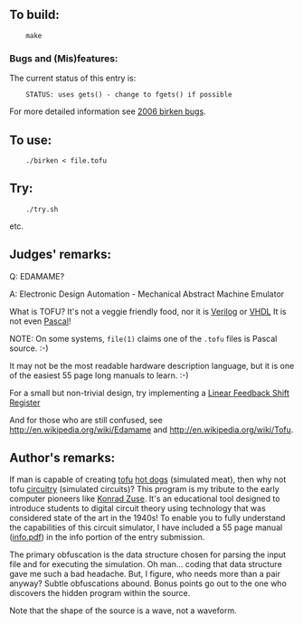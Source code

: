 ## To build:

``` <!---sh-->
    make
```


### Bugs and (Mis)features:

The current status of this entry is:

```
    STATUS: uses gets() - change to fgets() if possible
```

For more detailed information see [2006 birken bugs](../../bugs.html#2006_birken).


## To use:

``` <!---sh-->
    ./birken < file.tofu
```


## Try:

``` <!---sh-->
    ./try.sh
```

etc.


## Judges' remarks:

Q: EDAMAME?

A: Electronic Design Automation - Mechanical Abstract Machine Emulator

What is TOFU?  It's not a veggie friendly food, nor it is
[Verilog](https://en.wikipedia.org/wiki/Verilog) or
[VHDL](https://en.wikipedia.org/wiki/VHDL)  It is not even
[Pascal](https://en.wikipedia.org/wiki/Pascal_(programming_language))!

NOTE: On some systems, `file(1)` claims one of the `.tofu` files is Pascal
source. :-)

It may not be the most readable hardware description language, but it is
one of the easiest 55 page long manuals to learn.  :-)

For a small but non-trivial design, try implementing a
[Linear Feedback Shift Register](http://en.wikipedia.org/wiki/LFSR)

And for those who are still confused, see <http://en.wikipedia.org/wiki/Edamame>
and <http://en.wikipedia.org/wiki/Tofu>.


## Author's remarks:

If man is capable of creating [tofu](http://en.wikipedia.org/wiki/Tofu) [hot
dogs](https://en.wikipedia.org/wiki/Hot_dog) (simulated meat), then why not tofu
[circuitry](https://en.wikipedia.org/wiki/Electronic_circuit) (simulated
circuits)?  This program is my tribute to the early computer pioneers like
[Konrad Zuse](https://en.wikipedia.org/wiki/Konrad_Zuse).  It's an educational
tool designed to introduce students to digital circuit theory using technology
that was considered state of the art in the 1940s!  To enable you to fully
understand the capabilities of this circuit simulator, I have included a 55 page
manual ([info.pdf](info.pdf)) in the info portion of the entry submission.

The primary obfuscation is the data structure chosen for parsing the
input file and for executing the simulation.  Oh man...  coding that
data structure gave me such a bad headache.  But, I figure, who needs
more than a pair anyway?  Subtle obfuscations abound.  Bonus points go
out to the one who discovers the hidden program within the source.

Note that the shape of the source is a wave, not a waveform.


<!--

    Copyright © 1984-2024 by Landon Curt Noll. All Rights Reserved.

    You are free to share and adapt this file under the terms of this license:

	Creative Commons Attribution-ShareAlike 4.0 International (CC BY-SA 4.0)

    For more information, see:

	https://creativecommons.org/licenses/by-sa/4.0/

-->
